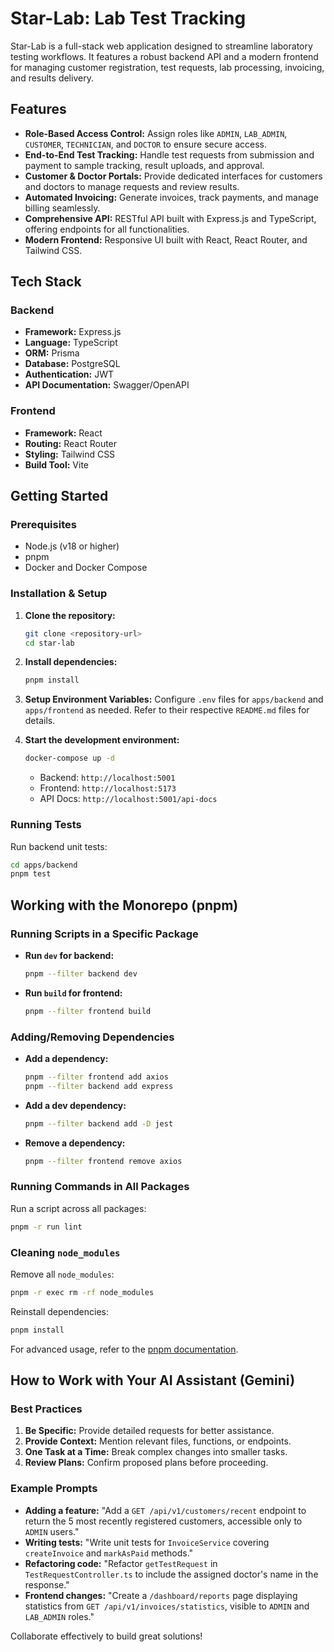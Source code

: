 # Star-Lab: Lab Test Tracking

Star-Lab is a full-stack web application designed to streamline laboratory testing workflows. It features a robust backend API and a modern frontend for managing customer registration, test requests, lab processing, invoicing, and results delivery.

## Features

- **Role-Based Access Control:** Assign roles like `ADMIN`, `LAB_ADMIN`, `CUSTOMER`, `TECHNICIAN`, and `DOCTOR` to ensure secure access.
- **End-to-End Test Tracking:** Handle test requests from submission and payment to sample tracking, result uploads, and approval.
- **Customer & Doctor Portals:** Provide dedicated interfaces for customers and doctors to manage requests and review results.
- **Automated Invoicing:** Generate invoices, track payments, and manage billing seamlessly.
- **Comprehensive API:** RESTful API built with Express.js and TypeScript, offering endpoints for all functionalities.
- **Modern Frontend:** Responsive UI built with React, React Router, and Tailwind CSS.

## Tech Stack

### Backend

- **Framework:** Express.js
- **Language:** TypeScript
- **ORM:** Prisma
- **Database:** PostgreSQL
- **Authentication:** JWT
- **API Documentation:** Swagger/OpenAPI

### Frontend

- **Framework:** React
- **Routing:** React Router
- **Styling:** Tailwind CSS
- **Build Tool:** Vite

## Getting Started

### Prerequisites

- Node.js (v18 or higher)
- pnpm
- Docker and Docker Compose

### Installation & Setup

1. **Clone the repository:**

    ```bash
    git clone <repository-url>
    cd star-lab
    ```

2. **Install dependencies:**

    ```bash
    pnpm install
    ```

3. **Setup Environment Variables:**
    Configure `.env` files for `apps/backend` and `apps/frontend` as needed. Refer to their respective `README.md` files for details.

4. **Start the development environment:**

    ```bash
    docker-compose up -d
    ```

    - Backend: `http://localhost:5001`
    - Frontend: `http://localhost:5173`
    - API Docs: `http://localhost:5001/api-docs`

### Running Tests

Run backend unit tests:

```bash
cd apps/backend
pnpm test
```

## Working with the Monorepo (pnpm)

### Running Scripts in a Specific Package

- **Run `dev` for backend:**

  ```bash
  pnpm --filter backend dev
  ```

- **Run `build` for frontend:**

  ```bash
  pnpm --filter frontend build
  ```

### Adding/Removing Dependencies

- **Add a dependency:**

  ```bash
  pnpm --filter frontend add axios
  pnpm --filter backend add express
  ```

- **Add a dev dependency:**

  ```bash
  pnpm --filter backend add -D jest
  ```

- **Remove a dependency:**

  ```bash
  pnpm --filter frontend remove axios
  ```

### Running Commands in All Packages

Run a script across all packages:

```bash
pnpm -r run lint
```

### Cleaning `node_modules`

Remove all `node_modules`:

```bash
pnpm -r exec rm -rf node_modules
```

Reinstall dependencies:

```bash
pnpm install
```

For advanced usage, refer to the [pnpm documentation](https://pnpm.io/workspaces).

## How to Work with Your AI Assistant (Gemini)

### Best Practices

1. **Be Specific:** Provide detailed requests for better assistance.
2. **Provide Context:** Mention relevant files, functions, or endpoints.
3. **One Task at a Time:** Break complex changes into smaller tasks.
4. **Review Plans:** Confirm proposed plans before proceeding.

### Example Prompts

- **Adding a feature:** "Add a `GET /api/v1/customers/recent` endpoint to return the 5 most recently registered customers, accessible only to `ADMIN` users."
- **Writing tests:** "Write unit tests for `InvoiceService` covering `createInvoice` and `markAsPaid` methods."
- **Refactoring code:** "Refactor `getTestRequest` in `TestRequestController.ts` to include the assigned doctor's name in the response."
- **Frontend changes:** "Create a `/dashboard/reports` page displaying statistics from `GET /api/v1/invoices/statistics`, visible to `ADMIN` and `LAB_ADMIN` roles."

Collaborate effectively to build great solutions!
